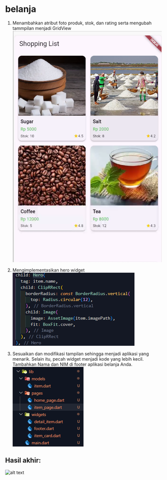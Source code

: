 # belanja

1. Menambahkan atribut foto produk, stok, dan rating serta mengubah tammpilan menjadi GridView 
![alt text](images/image.png)

2. Mengimplementasikan hero widget
![alt text](images/image-1.png)

3. Sesuaikan dan modifikasi tampilan sehingga menjadi aplikasi yang menarik. Selain itu, pecah widget menjadi kode yang lebih kecil. Tambahkan Nama dan NIM di footer aplikasi belanja Anda.
![alt text](images/image-2.png)

## **Hasil akhir:**
![alt text](images/hasil_akhir.gif)